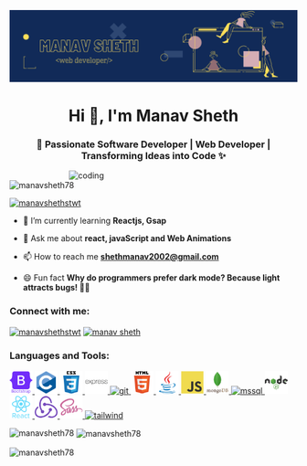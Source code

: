 ![logo](https://github.com/Manavsheth78/Manavsheth78/blob/main/LinkedIn%20Banner.png)
<h1 align="center">Hi 👋, I'm Manav Sheth</h1>
<h3 align="center">🚀 Passionate Software Developer | Web Developer | Transforming Ideas into Code ✨</h3>

<img align="right" alt="coding" width="400px" src="https://indoanalytica.com/static/images/data-science-4.gif">
<p align="left"> <img src="https://komarev.com/ghpvc/?username=manavsheth78&label=Profile%20views&color=0e75b6&style=flat" alt="manavsheth78" /> </p>

<p align="left"> <a href="https://twitter.com/manavshethstwt" target="blank"><img src="https://img.shields.io/twitter/follow/manavshethstwt?logo=twitter&style=for-the-badge" alt="manavshethstwt" /></a> </p>

- 🌱 I’m currently learning **Reactjs, Gsap**

- 💬 Ask me about **react, javaScript and Web Animations**

- 📫 How to reach me **shethmanav2002@gmail.com**

- 😄 Fun fact **Why do programmers prefer dark mode? Because light attracts bugs! 🐞🌑**

<h3 align="left">Connect with me:</h3>
<p align="left">
<a href="https://twitter.com/manavshethstwt" target="blank"><img align="center" src="https://raw.githubusercontent.com/rahuldkjain/github-profile-readme-generator/master/src/images/icons/Social/twitter.svg" alt="manavshethstwt" height="30" width="40" /></a>
<a href="https://linkedin.com/in/manav sheth" target="blank"><img align="center" src="https://raw.githubusercontent.com/rahuldkjain/github-profile-readme-generator/master/src/images/icons/Social/linked-in-alt.svg" alt="manav sheth" height="30" width="40" /></a>
</p>

<h3 align="left">Languages and Tools:</h3>
<p align="left"> <a href="https://getbootstrap.com" target="_blank" rel="noreferrer"> <img src="https://raw.githubusercontent.com/devicons/devicon/master/icons/bootstrap/bootstrap-plain-wordmark.svg" alt="bootstrap" width="40" height="40"/> </a> <a href="https://www.cprogramming.com/" target="_blank" rel="noreferrer"> <img src="https://raw.githubusercontent.com/devicons/devicon/master/icons/c/c-original.svg" alt="c" width="40" height="40"/> </a> <a href="https://www.w3schools.com/css/" target="_blank" rel="noreferrer"> <img src="https://raw.githubusercontent.com/devicons/devicon/master/icons/css3/css3-original-wordmark.svg" alt="css3" width="40" height="40"/> </a> <a href="https://expressjs.com" target="_blank" rel="noreferrer"> <img src="https://raw.githubusercontent.com/devicons/devicon/master/icons/express/express-original-wordmark.svg" alt="express" width="40" height="40"/> </a> <a href="https://git-scm.com/" target="_blank" rel="noreferrer"> <img src="https://www.vectorlogo.zone/logos/git-scm/git-scm-icon.svg" alt="git" width="40" height="40"/> </a> <a href="https://www.w3.org/html/" target="_blank" rel="noreferrer"> <img src="https://raw.githubusercontent.com/devicons/devicon/master/icons/html5/html5-original-wordmark.svg" alt="html5" width="40" height="40"/> </a> <a href="https://www.java.com" target="_blank" rel="noreferrer"> <img src="https://raw.githubusercontent.com/devicons/devicon/master/icons/java/java-original.svg" alt="java" width="40" height="40"/> </a> <a href="https://developer.mozilla.org/en-US/docs/Web/JavaScript" target="_blank" rel="noreferrer"> <img src="https://raw.githubusercontent.com/devicons/devicon/master/icons/javascript/javascript-original.svg" alt="javascript" width="40" height="40"/> </a> <a href="https://www.mongodb.com/" target="_blank" rel="noreferrer"> <img src="https://raw.githubusercontent.com/devicons/devicon/master/icons/mongodb/mongodb-original-wordmark.svg" alt="mongodb" width="40" height="40"/> </a> <a href="https://www.microsoft.com/en-us/sql-server" target="_blank" rel="noreferrer"> <img src="https://www.svgrepo.com/show/303229/microsoft-sql-server-logo.svg" alt="mssql" width="40" height="40"/> </a> <a href="https://nodejs.org" target="_blank" rel="noreferrer"> <img src="https://raw.githubusercontent.com/devicons/devicon/master/icons/nodejs/nodejs-original-wordmark.svg" alt="nodejs" width="40" height="40"/> </a> <a href="https://reactjs.org/" target="_blank" rel="noreferrer"> <img src="https://raw.githubusercontent.com/devicons/devicon/master/icons/react/react-original-wordmark.svg" alt="react" width="40" height="40"/> </a> <a href="https://redux.js.org" target="_blank" rel="noreferrer"> <img src="https://raw.githubusercontent.com/devicons/devicon/master/icons/redux/redux-original.svg" alt="redux" width="40" height="40"/> </a> <a href="https://sass-lang.com" target="_blank" rel="noreferrer"> <img src="https://raw.githubusercontent.com/devicons/devicon/master/icons/sass/sass-original.svg" alt="sass" width="40" height="40"/> </a> <a href="https://tailwindcss.com/" target="_blank" rel="noreferrer"> <img src="https://www.vectorlogo.zone/logos/tailwindcss/tailwindcss-icon.svg" alt="tailwind" width="40" height="40"/> </a> </p>

<p><img align="left" src="https://github-readme-stats.vercel.app/api/top-langs?username=manavsheth78&show_icons=true&locale=en&layout=compact" alt="manavsheth78" /></p>

<p>&nbsp;<img align="center" src="https://github-readme-stats.vercel.app/api?username=manavsheth78&show_icons=true&locale=en" alt="manavsheth78" /></p>

<p><img align="center" src="https://github-readme-streak-stats.herokuapp.com/?user=manavsheth78&" alt="manavsheth78" /></p>
